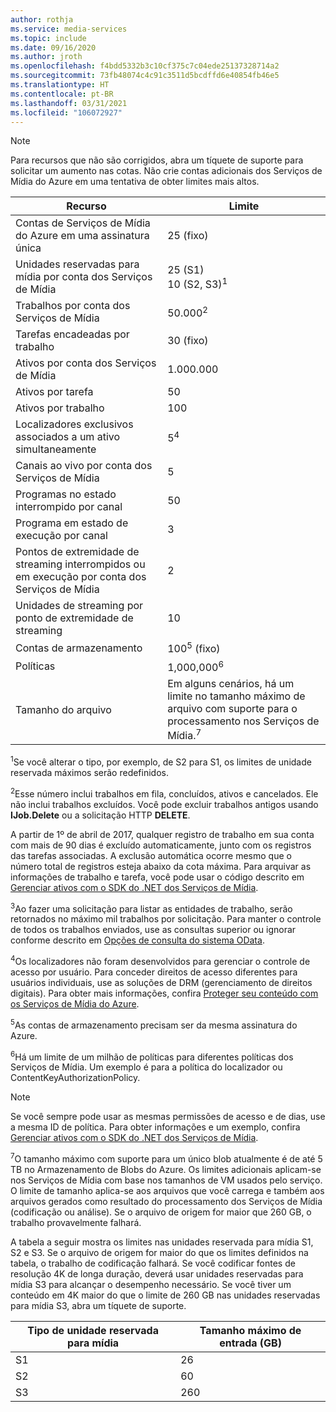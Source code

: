 ```yaml
---
author: rothja
ms.service: media-services
ms.topic: include
ms.date: 09/16/2020
ms.author: jroth
ms.openlocfilehash: f4bdd5332b3c10cf375c7c04ede25137328714a2
ms.sourcegitcommit: 73fb48074c4c91c3511d5bcdffd6e40854fb46e5
ms.translationtype: HT
ms.contentlocale: pt-BR
ms.lasthandoff: 03/31/2021
ms.locfileid: "106072927"
---
```

>[!NOTE]
>Para recursos que não são corrigidos, abra um tíquete de suporte para solicitar um aumento nas cotas. Não crie contas adicionais dos Serviços de Mídia do Azure em uma tentativa de obter limites mais altos.

| Recurso | Limite | 
| --- | --- | 
| Contas de Serviços de Mídia do Azure em uma assinatura única | 25 (fixo) |
| Unidades reservadas para mídia por conta dos Serviços de Mídia |25 (S1)<br/>10 (S2, S3)<sup>1</sup> | 
| Trabalhos por conta dos Serviços de Mídia | 50.000<sup>2</sup> |
| Tarefas encadeadas por trabalho | 30 (fixo) |
| Ativos por conta dos Serviços de Mídia | 1\.000.000|
| Ativos por tarefa | 50 |
| Ativos por trabalho | 100 |
| Localizadores exclusivos associados a um ativo simultaneamente | 5<sup>4</sup> |
| Canais ao vivo por conta dos Serviços de Mídia |5|
| Programas no estado interrompido por canal  |50|
| Programa em estado de execução por canal  |3|
| Pontos de extremidade de streaming interrompidos ou em execução por conta dos Serviços de Mídia|2|
| Unidades de streaming por ponto de extremidade de streaming |10 |
| Contas de armazenamento | 100<sup>5</sup> (fixo) |
| Políticas | 1,000,000<sup>6</sup> |
| Tamanho do arquivo| Em alguns cenários, há um limite no tamanho máximo de arquivo com suporte para o processamento nos Serviços de Mídia.<sup>7</sup> |

<sup>1</sup>Se você alterar o tipo, por exemplo, de S2 para S1, os limites de unidade reservada máximos serão redefinidos.

<sup>2</sup>Esse número inclui trabalhos em fila, concluídos, ativos e cancelados. Ele não inclui trabalhos excluídos. Você pode excluir trabalhos antigos usando **IJob.Delete** ou a solicitação HTTP **DELETE**.

A partir de 1º de abril de 2017, qualquer registro de trabalho em sua conta com mais de 90 dias é excluído automaticamente, junto com os registros das tarefas associadas. A exclusão automática ocorre mesmo que o número total de registros esteja abaixo da cota máxima. Para arquivar as informações de trabalho e tarefa, você pode usar o código descrito em [Gerenciar ativos com o SDK do .NET dos Serviços de Mídia](../articles/media-services/previous/media-services-dotnet-manage-entities.md).

<sup>3</sup>Ao fazer uma solicitação para listar as entidades de trabalho, serão retornados no máximo mil trabalhos por solicitação. Para manter o controle de todos os trabalhos enviados, use as consultas superior ou ignorar conforme descrito em [Opções de consulta do sistema OData](/previous-versions/dynamicscrm-2015/developers-guide/gg309461(v=crm.7)).

<sup>4</sup>Os localizadores não foram desenvolvidos para gerenciar o controle de acesso por usuário. Para conceder direitos de acesso diferentes para usuários individuais, use as soluções de DRM (gerenciamento de direitos digitais). Para obter mais informações, confira [Proteger seu conteúdo com os Serviços de Mídia do Azure](../articles/media-services/latest/drm-content-protection-concept.md).

<sup>5</sup>As contas de armazenamento precisam ser da mesma assinatura do Azure.

<sup>6</sup>Há um limite de um milhão de políticas para diferentes políticas dos Serviços de Mídia. Um exemplo é para a política do localizador ou ContentKeyAuthorizationPolicy. 

>[!NOTE]
> Se você sempre pode usar as mesmas permissões de acesso e de dias, use a mesma ID de política. Para obter informações e um exemplo, confira [Gerenciar ativos com o SDK do .NET dos Serviços de Mídia](../articles/media-services/previous/media-services-dotnet-manage-entities.md#limit-access-policies).

<sup>7</sup>O tamanho máximo com suporte para um único blob atualmente é de até 5 TB no Armazenamento de Blobs do Azure. Os limites adicionais aplicam-se nos Serviços de Mídia com base nos tamanhos de VM usados pelo serviço. O limite de tamanho aplica-se aos arquivos que você carrega e também aos arquivos gerados como resultado do processamento dos Serviços de Mídia (codificação ou análise). Se o arquivo de origem for maior que 260 GB, o trabalho provavelmente falhará. 

A tabela a seguir mostra os limites nas unidades reservada para mídia S1, S2 e S3. Se o arquivo de origem for maior do que os limites definidos na tabela, o trabalho de codificação falhará. Se você codificar fontes de resolução 4K de longa duração, deverá usar unidades reservadas para mídia S3 para alcançar o desempenho necessário. Se você tiver um conteúdo em 4K maior do que o limite de 260 GB nas unidades reservadas para mídia S3, abra um tíquete de suporte.

|Tipo de unidade reservada para mídia    |Tamanho máximo de entrada (GB)|
|---|---|
|S1 |    26|
|S2    | 60|
|S3    |260|
